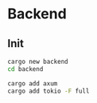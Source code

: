 # Backend

## Init

```bash
cargo new backend
cd backend
```

```bash
cargo add axum
cargo add tokio -F full
```


